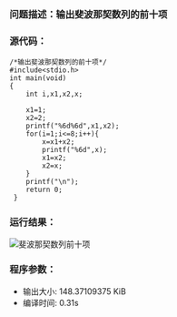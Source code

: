 ### 问题描述：输出斐波那契数列的前十项
### 源代码：
	/*输出斐波那契数列的前十项*/
	#include<stdio.h>
	int main(void)
	{
		int i,x1,x2,x;
		
		x1=1;
		x2=2;
		printf("%6d%6d",x1,x2);
		for(i=1;i<=8;i++){
			x=x1+x2;
			printf("%6d",x);
			x1=x2;
			x2=x;
		}
		printf("\n");
		return 0;
	 } 
### 运行结果：
![斐波那契数列前十项](https://upload-images.jianshu.io/upload_images/6770220-7eaa33df1c3f662e.png?imageMogr2/auto-orient/strip%7CimageView2/2/w/1240)

### 程序参数：
- 输出大小: 148.37109375 KiB
- 编译时间: 0.31s